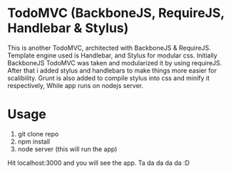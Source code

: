 # TodoMVC (BackboneJS, RequireJS, Handlebar & Stylus)

This is another TodoMVC, architected with BackboneJS & RequireJS. Template engine used is Handlebar,
and Stylus for modular css. Initially BackboneJS TodoMVC was taken and modularized it by using requireJS.
After that i added stylus and handlebars to make things more easier for scalibility. Grunt is also added
to compile stylus into css and minify it respectively, While app runs on nodejs server.


# Usage

1. git clone repo
2. npm install
3. node server (this will run the app)

Hit localhost:3000 and you will see the app. Ta da da da da :D

